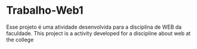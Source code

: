 # Trabalho-Web1
Esse projeto é uma atividade desenvolvida para a disciplina de WEB da faculdade. This project is a activity developed for a discipline about web at the college
